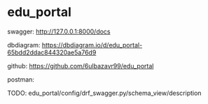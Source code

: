 # edu_portal

swagger: http://127.0.0.1:8000/docs

dbdiagram: https://dbdiagram.io/d/edu_portal-65bdd2ddac844320ae5a76d9

github: https://github.com/6ulbazavr99/edu_portal

postman: 

TODO: edu_portal/config/drf_swagger.py/schema_view/description
